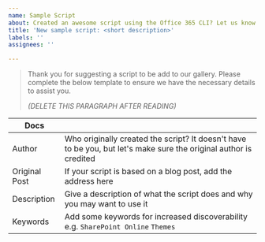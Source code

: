 ```yaml
---
name: Sample Script
about: Created an awesome script using the Office 365 CLI? Let us know by submitting it to our Sample Scripts gallery
title: 'New sample script: <short description>'
labels: ''
assignees: ''

---
```


> Thank you for suggesting a script to be add to our gallery. Please complete the below template to ensure we have the necessary details to assist you.
>
> _(DELETE THIS PARAGRAPH AFTER READING)_
>

|Docs||
|-----|----|
|Author| Who originally created the script? It doesn't have to be you, but let's make sure the original author is credited |
|Original Post| If your script is based on a blog post, add the address here |
|Description| Give a description of what the script does and why you may want to use it |
|Keywords| Add some keywords for increased discoverability e.g. `SharePoint Online` `Themes` |
